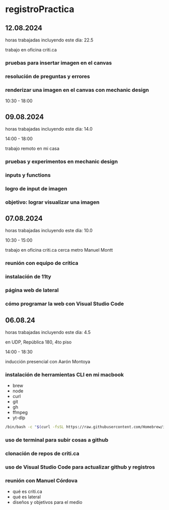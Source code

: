 # registroPractica

## 12.08.2024

horas trabajadas incluyendo este día: 22.5

trabajo en oficina criti.ca

### pruebas para insertar imagen en el canvas 

### resolución de preguntas y errores

### renderizar una imagen en el canvas con mechanic design

10:30 - 18:00

## 09.08.2024

horas trabajadas incluyendo este día: 14.0

14:00 - 18:00

trabajo remoto en mi casa

### pruebas y experimentos en mechanic design

### inputs y functions

### logro de input de imagen

### objetivo: lograr visualizar una imagen

## 07.08.2024

horas trabajadas incluyendo este día: 10.0

10:30 - 15:00

trabajo en oficina criti.ca cerca metro Manuel Montt

### reunión con equipo de crítica

### instalación de 11ty

### página web de lateral

### cómo programar la web con Visual Studio Code

## 06.08.24

horas trabajadas incluyendo este día: 4.5

en UDP, República 180, 4to piso

14:00 - 18:30

inducción presencial con Aarón Montoya

### instalación de herramientas CLI en mi macbook

- brew
- node
- curl
- git
- gh
- ffmpeg
- yt-dlp

```sh
/bin/bash -c "$(curl -fsSL https://raw.githubusercontent.com/Homebrew/install/HEAD/install.sh)"
```

### uso de terminal para subir cosas a github

### clonación de repos de criti.ca

### uso de Visual Studio Code para actualizar github y registros

### reunión con Manuel Córdova

- qué es criti.ca
- qué es lateral
- diseños y objetivos para el medio
